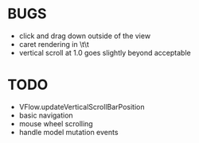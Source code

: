 # BUGS

- click and drag down outside of the view
- caret rendering in \t\t
- vertical scroll at 1.0 goes slightly beyond acceptable


# TODO

- VFlow.updateVerticalScrollBarPosition
- basic navigation
- mouse wheel scrolling
- handle model mutation events
